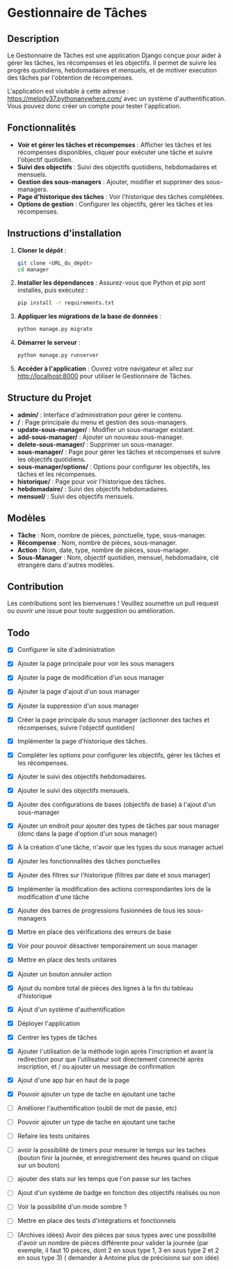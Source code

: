 # Gestionnaire de Tâches

## Description

Le Gestionnaire de Tâches est une application Django conçue pour aider à gérer les tâches, les récompenses et les
objectifs. Il permet de suivre les progrès quotidiens, hebdomadaires et mensuels, et de motiver execution des tâches par
l'obtention de récompenses.

L'application est visitable à cette adresse : https://melody37.pythonanywhere.com/ avec un système d'authentification.
Vous pouvez donc créer un compte pour tester l'application.

## Fonctionnalités

- **Voir et gérer les tâches et récompenses** : Afficher les tâches et les récompenses disponibles, cliquer pour
  exécuter une tâche et suivre l'objectif quotidien.
- **Suivi des objectifs** : Suivi des objectifs quotidiens, hebdomadaires et mensuels.
- **Gestion des sous-managers** : Ajouter, modifier et supprimer des sous-managers.
- **Page d'historique des tâches** : Voir l'historique des tâches complétées.
- **Options de gestion** : Configurer les objectifs, gérer les tâches et les récompenses.

## Instructions d'installation

1. **Cloner le dépôt** :

   ```bash
   git clone <URL_du_dépôt>
   cd manager
   ```

2. **Installer les dépendances** :
   Assurez-vous que Python et pip sont installés, puis exécutez :

   ```bash
   pip install -r requirements.txt
   ```

3. **Appliquer les migrations de la base de données** :

   ```bash
   python manage.py migrate
   ```

4. **Démarrer le serveur** :

   ```bash
   python manage.py runserver
   ```

5. **Accéder à l'application** :
   Ouvrez votre navigateur et allez sur [http://localhost:8000](http://localhost:8000) pour utiliser le Gestionnaire de
   Tâches.

## Structure du Projet

- **admin/** : Interface d'administration pour gérer le contenu.
- **/** : Page principale du menu et gestion des sous-managers.
- **update-sous-manager/** : Modifier un sous-manager existant.
- **add-sous-manager/** : Ajouter un nouveau sous-manager.
- **delete-sous-manager/** : Supprimer un sous-manager.
- **sous-manager/** : Page pour gérer les tâches et récompenses et suivre les objectifs quotidiens.
- **sous-manager/options/** : Options pour configurer les objectifs, les tâches et les récompenses.
- **historique/** : Page pour voir l'historique des tâches.
- **hebdomadaire/** : Suivi des objectifs hebdomadaires.
- **mensuel/** : Suivi des objectifs mensuels.

## Modèles

- **Tâche** : Nom, nombre de pièces, ponctuelle, type, sous-manager.
- **Récompense** : Nom, nombre de pièces, sous-manager.
- **Action** : Nom, date, type, nombre de pièces, sous-manager.
- **Sous-Manager** : Nom, objectif quotidien, mensuel, hebdomadaire, clé étrangère dans d'autres modèles.

## Contribution

Les contributions sont les bienvenues ! Veuillez soumettre un pull request ou ouvrir une issue pour toute suggestion ou
amélioration.

## Todo

- [x] Configurer le site d'administration
- [x] Ajouter la page principale pour voir les sous managers
- [x] Ajouter la page de modification d'un sous manager
- [x] Ajouter la page d'ajout d'un sous manager
- [x] Ajouter la suppression d'un sous manager
- [x] Créer la page principale du sous manager (actionner des taches et récompenses, suivre l'objectif quotidien)
- [x] Implémenter la page d'historique des tâches.
- [x] Compléter les options pour configurer les objectifs, gérer les tâches et les récompenses.
- [x] Ajouter le suivi des objectifs hebdomadaires.
- [x] Ajouter le suivi des objectifs mensuels.
- [x] Ajouter des configurations de bases (objectifs de base) à l'ajout d'un sous-manager
- [x] Ajouter un endroit pour ajouter des types de tâches par sous manager (donc dans la page d'option d'un sous
  manager)
- [x] À la création d'une tâche, n'avoir que les types du sous manager actuel
- [x] Ajouter les fonctionnalités des tâches ponctuelles
- [x] Ajouter des filtres sur l'historique (filtres par date et sous manager)
- [x] Implémenter la modification des actions correspondantes lors de la modification d'une tâche
- [x] Ajouter des barres de progressions fusionnées de tous les sous-managers
- [x] Mettre en place des vérifications des erreurs de base
- [x] Voir pour pouvoir désactiver temporairement un sous manager
- [x] Mettre en place des tests unitaires
- [x] Ajouter un bouton annuler action
- [x] Ajout du nombre total de pièces des lignes à la fin du tableau d'historique
- [x] Ajout d'un système d'authentification
- [x] Déployer l'application
- [x] Centrer les types de tâches
- [x] Ajouter l'utilisation de la méthode login après l'inscription et avant la redirection pour que l'utilisateur soit
  directement connecté après inscription, et / ou ajouter un message de confirmation
- [x] Ajout d'une app bar en haut de la page
- [x] Pouvoir ajouter un type de tache en ajoutant une tache
- [ ] Améliorer l'authentification (oubli de mot de passe, etc)
- [ ] Pouvoir ajouter un type de tache en ajoutant une tache
- [ ] Refaire les tests unitaires
- [ ] avoir la possibilité de timers pour mesurer le temps sur les taches (bouton finir la journée, et enregistrement
  des heures quand on clique sur un bouton)
- [ ] ajouter des stats sur les temps que l'on passe sur les taches
- [ ] Ajout d'un système de badge en fonction des objectifs réalisés ou non
- [ ] Voir la possibilité d'un mode sombre ?
- [ ] Mettre en place des tests d'intégrations et fonctionnels

- [ ] (Archives idées) Avoir des pièces par sous types avec une possibilité d'avoir un nombre de pièces différente pour
  valider la journée (par exemple, il faut 10 pièces, dont 2 en sous type 1, 3 en sous type 2 et 2 en sous type 3) (
  demander à Antoine plus de précisions sur son idée)
